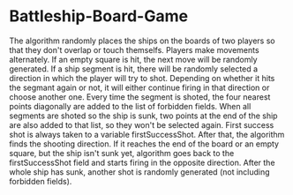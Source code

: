 # Battleship-Board-Game
The algorithm randomly places the ships on the boards of two players so that they don't overlap or touch themselfs. Players make movements alternately.
If an empty square is hit, the next move will be randomly generated. If a ship segment is hit, there will be randomly selected a direction in which the player will try to shot.
Depending on whether it hits the segmant again or not, it will either continue firing in that direction or choose another one. Every time the segment is shoted, the four
nearest points diagonally are added to the list of forbidden fields. When all segments are shoted so the ship is sunk, two points at the end of the ship are also added to that list, 
so they won't be selected again. 
First success shot is always taken to a variable firstSuccessShot. After that, the algorithm finds the shooting direction. If it reaches the end of the board or an empty 
square, but the ship isn't sunk yet, algorithm goes back to the firstSuccessShot field and starts firing in the opposite direction. After the whole ship has sunk, another 
shot is randomly generated (not including forbidden fields).


